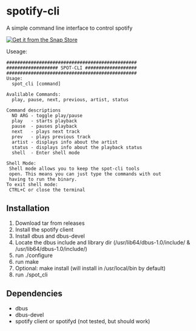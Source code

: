 # spotify-cli
A simple command line interface to control spotify


[![Get it from the Snap Store](https://snapcraft.io/static/images/badges/en/snap-store-black.svg)](https://snapcraft.io/spot-cli)

Useage:
```
################################################
################### SPOT-CLI ###################
################################################
Usage: 
  spot_cli [command]

Avalilable Commands:
  play, pause, next, previous, artist, status

Command descriptions
  NO ARG - toggle play/pause
  play   - starts playback
  pause  - pauses playback
  next   - plays next track
  prev   - plays previous track
  artist - displays info about the artist
  status - displays info about the playback status
  shell  - Enter shell mode

Shell Mode:
 Shell mode allows you to keep the spot-cli tools
 open. This means you can just type the commands with out
 having to run the binary.
To exit shell mode:
 CTRL+C or close the terminal
```

## Installation
1. Download tar from releases
2. Install the spotify client
3. Install dbus and dbus-devel
4. Locate the dbus include and library dir (/usr/lib64/dbus-1.0/include/ & /usr/lib64/dbus-1.0/include/) 
5. run ./configure
6. run make
7. Optional: make install (will install in /usr/local/bin by default)
8. run ./spot_cli

## Dependencies
- dbus
- dbus-devel
- spotify client or spotifyd (not tested, but should work)
